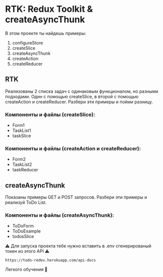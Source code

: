 # RTK: Redux Toolkit & createAsyncThunk

В этом проекте ты найдешь примеры:

1. configureStore
2. createSlice
3. createAsyncThunk
4. createAction
5. createReducer

## RTK

Реализованы 2 списка задач с одинаковым функционалом, но разными подходами.
Один с помощью createSlice, в второй с помощью createAction и createReducer.
Разбери эти примеры и пойми разницу.

### Компоненты и файлы (createSlice):

- Form1
- TaskList1
- taskSlice

### Компоненты и файлы (createAction и createReducer):

- Form2
- TaskList2
- taskReducer

## createAsyncThunk

Показаны примеры GET и POST запросов.
Разбери эти примеры и реализуй ToDo List.

### Компоненты и файлы (createAsyncThunk):

- ToDoForm
- ToDoExample
- todosSlice


⚠️ Для запуска проекта тебе нужно вставить в .env сгенерированый токен из этого API ⚠️

`https://todo-redev.herokuapp.com/api-docs`

Легкого обучения 🤝